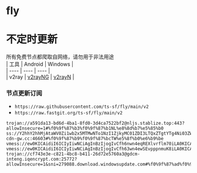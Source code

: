 # fly
# 不定时更新
所有免费节点都爬取自网络，请勿用于非法用途  
|  工具  | Android  | Windows  |  
|  ----  | ----   | ----  |  
| v2ray  | [v2rayNG](https://github.com/2dust/v2rayNG/releases) | [v2rayN](https://github.com/2dust/v2rayN/releases) |  
  
### 节点更新订阅  
- `https://raw.githubusercontent.com/ts-sf/fly/main/v2`  
- `https://raw.fastgit.org/ts-sf/fly/main/v2`  
``` 
trojan://a591da13-bd6d-4ba1-8fd0-3d4ca7522bf2@nljs.stablize.top:443?allowInsecure=1#%f0%9f%87%b3%f0%9f%87%b1NL%e8%8d%b7%e5%85%b0
ss://Y2hhY2hhMjAtaWV0Zi1wb2x5MTMwNTo1NzI1ZjkyMC01ZDI3LTQxZTgtYTg4Ni03ZWY1Yzk1NTFmZjk@tw03.network-cdn-gw.cc:46603#%f0%9f%87%b9%f0%9f%87%bcTW%e5%8f%b0%e6%b9%be
vmess://ew0KICAidiI6ICIyIiwNCiAgInBzIjogIvCfh6nwn4eqREXlvrflm70iLA0KICAiYWRkIjogIjEwNC4yNi4xLjE1IiwNCiAgInBvcnQiOiAiMjA1MiIsDQogICJpZCI6ICI4ZWQ5YWVjMi1lMDJlLTRhMjctZmUwMi1jM2UyMDQ1MmU0YzciLA0KICAiYWlkIjogIjAiLA0KICAic2N5IjogImF1dG8iLA0KICAibmV0IjogIndzIiwNCiAgInR5cGUiOiAibm9uZSIsDQogICJob3N0IjogImg0Lm1hbWFkY3VjdS5jb20iLA0KICAicGF0aCI6ICIvIiwNCiAgInRscyI6ICIiLA0KICAic25pIjogIiINCn0=
vmess://ew0KICAidiI6ICIyIiwNCiAgInBzIjogIvCfh63wn4ewSEvpppnmuK8iLA0KICAiYWRkIjogIjE2LjE2My45NC4yMzYiLA0KICAicG9ydCI6ICI0NDMiLA0KICAiaWQiOiAiYjhiNWVjZDAtOGY0MC00MjNmLWJhNmMtMTRmNWIwODljZDk5IiwNCiAgImFpZCI6ICIwIiwNCiAgInNjeSI6ICJhdXRvIiwNCiAgIm5ldCI6ICJ3cyIsDQogICJ0eXBlIjogIm5vbmUiLA0KICAiaG9zdCI6ICJ3d3cubWljcm9zb2Z0LmNvbSIsDQogICJwYXRoIjogIi96aC1jbiIsDQogICJ0bHMiOiAidGxzIiwNCiAgInNuaSI6ICJoazEuc2FuZmVuMDA0Lm1lIg0KfQ==
trojan://cf743e3e-c821-4bc8-b411-26d72e5760a3@gdcm-inteng.iqencrypt.com:25772?allowInsecure=1&sni=279088.download.windowsupdate.com#%f0%9f%87%ad%f0%9f%87%b0HK%e9%a6%99%e6%b8%af
```
